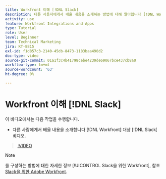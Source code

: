 ```yaml
---
title: Workfront 이해 [!DNL Slack]
description: 다른 사용자에게서 배울 내용을 소개하는 방법에 대해 알아봅니다 [!DNL Workfront] Slack 비디오용.
activity: use
feature: Workfront Integrations and Apps
type: Tutorial
role: User
level: Beginner
team: Technical Marketing
jira: KT-8815
exl-id: f1d857c3-2140-45db-8473-1183baa490d2
doc-type: video
source-git-commit: 01a1f3c4b41798cebe4239de69067bce437cb8a0
workflow-type: tm+mt
source-wordcount: '63'
ht-degree: 0%

---
```


# Workfront 이해 [!DNL Slack]

이 비디오에서는 다음 작업을 수행합니다.

* 다른 사람에게서 배울 내용을 소개합니다 [!DNL Workfront] 대상 [!DNL Slack] 비디오.

>[!VIDEO](https://video.tv.adobe.com/v/335116/?quality=12&learn=on)

>[!NOTE]
>
>를 구성하는 방법에 대한 자세한 정보 [!UICONTROL Slack을 위한 Workfront], 참조 [Slack을 위한 Adobe Workfront](https://experienceleague.adobe.com/docs/workfront/using/adobe-workfront-integrations/workfront-for-slack/use-workfront-for-slack.html?lang=en).

